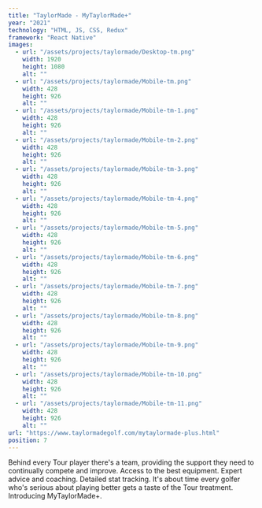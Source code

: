 ```yaml
---
title: "TaylorMade - MyTaylorMade+"
year: "2021"
technology: "HTML, JS, CSS, Redux"
framework: "React Native"
images:
  - url: "/assets/projects/taylormade/Desktop-tm.png"
    width: 1920
    height: 1080
    alt: ""
  - url: "/assets/projects/taylormade/Mobile-tm.png"
    width: 428
    height: 926
    alt: ""
  - url: "/assets/projects/taylormade/Mobile-tm-1.png"
    width: 428
    height: 926
    alt: ""
  - url: "/assets/projects/taylormade/Mobile-tm-2.png"
    width: 428
    height: 926
    alt: ""
  - url: "/assets/projects/taylormade/Mobile-tm-3.png"
    width: 428
    height: 926
    alt: ""
  - url: "/assets/projects/taylormade/Mobile-tm-4.png"
    width: 428
    height: 926
    alt: ""
  - url: "/assets/projects/taylormade/Mobile-tm-5.png"
    width: 428
    height: 926
    alt: ""
  - url: "/assets/projects/taylormade/Mobile-tm-6.png"
    width: 428
    height: 926
    alt: ""
  - url: "/assets/projects/taylormade/Mobile-tm-7.png"
    width: 428
    height: 926
    alt: ""
  - url: "/assets/projects/taylormade/Mobile-tm-8.png"
    width: 428
    height: 926
    alt: ""
  - url: "/assets/projects/taylormade/Mobile-tm-9.png"
    width: 428
    height: 926
    alt: ""
  - url: "/assets/projects/taylormade/Mobile-tm-10.png"
    width: 428
    height: 926
    alt: ""
  - url: "/assets/projects/taylormade/Mobile-tm-11.png"
    width: 428
    height: 926
    alt: ""
url: "https://www.taylormadegolf.com/mytaylormade-plus.html"
position: 7
---
```


Behind every Tour player there's a team, providing the support they need to continually compete and improve. Access to the best equipment. Expert advice and coaching. Detailed stat tracking. It's about time every golfer who's serious about playing better gets a taste of the Tour treatment. Introducing MyTaylorMade+.
